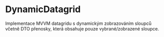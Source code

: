 # DynamicDatagrid
Implementace MVVM datagridu s dynamickým zobrazováním sloupců včetně DTO přenosky, která obsahuje pouze vybrané/zobrazené sloupce.
